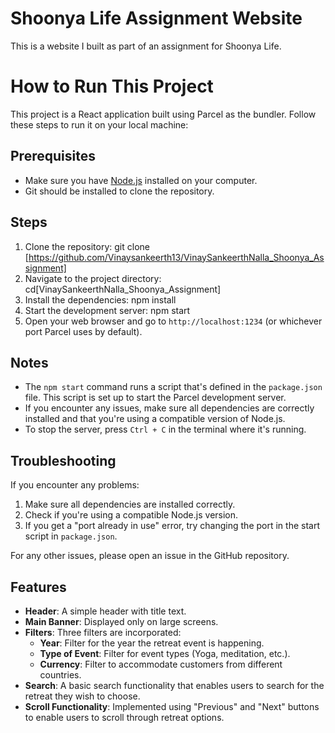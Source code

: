 # Shoonya Life Assignment Website

This is a website I built as part of an assignment for Shoonya Life.

# How to Run This Project

This project is a React application built using Parcel as the bundler. Follow these steps to run it on your local machine:

## Prerequisites

- Make sure you have [Node.js](https://nodejs.org/) installed on your computer.
- Git should be installed to clone the repository.

## Steps

1. Clone the repository: git clone [https://github.com/Vinaysankeerth13/VinaySankeerthNalla_Shoonya_Assignment]
2. Navigate to the project directory: cd[VinaySankeerthNalla_Shoonya_Assignment]
3. Install the dependencies: npm install
4. Start the development server: npm start
5. Open your web browser and go to `http://localhost:1234` (or whichever port Parcel uses by default).

## Notes

- The `npm start` command runs a script that's defined in the `package.json` file. This script is set up to start the Parcel development server.
- If you encounter any issues, make sure all dependencies are correctly installed and that you're using a compatible version of Node.js.
- To stop the server, press `Ctrl + C` in the terminal where it's running.

## Troubleshooting

If you encounter any problems:
1. Make sure all dependencies are installed correctly.
2. Check if you're using a compatible Node.js version.
3. If you get a "port already in use" error, try changing the port in the start script in `package.json`.

For any other issues, please open an issue in the GitHub repository.

## Features

- **Header**: A simple header with title text.
- **Main Banner**: Displayed only on large screens.
- **Filters**: Three filters are incorporated:
  - **Year**: Filter for the year the retreat event is happening.
  - **Type of Event**: Filter for event types (Yoga, meditation, etc.).
  - **Currency**: Filter to accommodate customers from different countries.
- **Search**: A basic search functionality that enables users to search for the retreat they wish to choose.
- **Scroll Functionality**: Implemented using "Previous" and "Next" buttons to enable users to scroll through retreat options.
